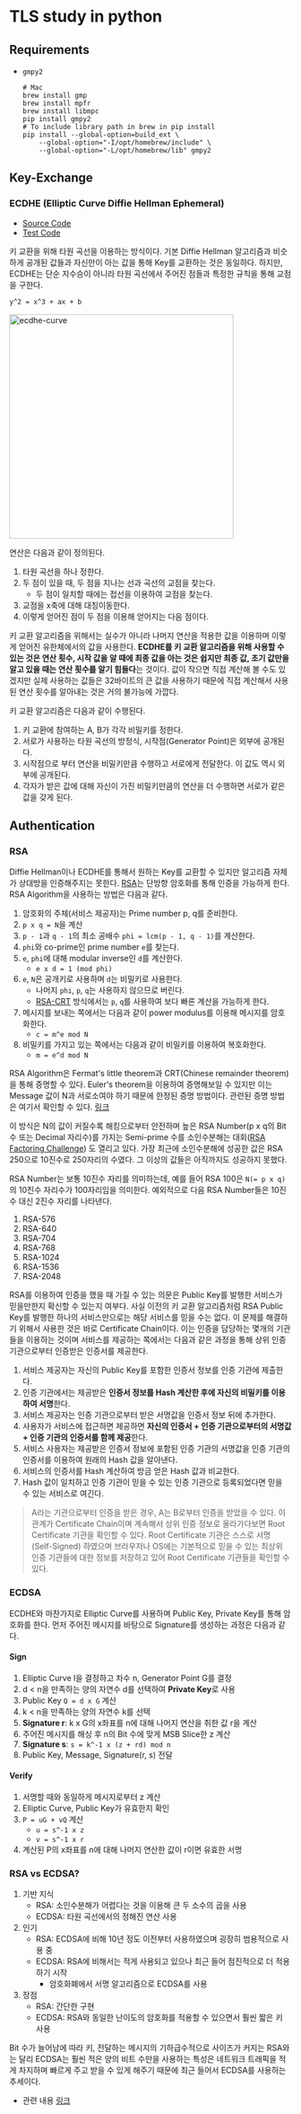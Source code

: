 # TLS study in python  

## Requirements

- `gmpy2`

	```shell
	# Mac
	brew install gmp
	brew install mpfr
	brew install libmpc
	pip install gmpy2
	# To include library path in brew in pip install
	pip install --global-option=build_ext \
		--global-option="-I/opt/homebrew/include" \
		--global-option="-L/opt/homebrew/lib" gmpy2  
	```

## Key-Exchange  
  
### ECDHE (Elliptic Curve Diffie Hellman Ephemeral)

- [Source Code](tls/keyexchange/ec.py)
- [Test Code](tests/keyexchange/test_ec.py)

키 교환을 위해 타원 곡선을 이용하는 방식이다. 기본 Diffie Hellman 알고리즘과 비슷하게 공개된 값들과 자신만이 아는 값을 통해 Key를 교환하는 것은 동일하다. 하지만, ECDHE는 단순 지수승이 아니라 타원 곡선에서 주어진 점들과 특정한 규칙을 통해 교점을 구한다.

```bash
y^2 = x^3 + ax + b
```

<img height="400px" alt="ecdhe-curve" src="https://user-images.githubusercontent.com/20959767/136698843-1879f906-939f-47ec-9041-dca8131d3b20.png" />

연산은 다음과 같이 정의된다. 

1. 타원 곡선을 하나 정한다.
2. 두 점이 있을 때, 두 점을 지나는 선과 곡선의 교점을 찾는다.
	- 두 점이 일치할 때에는 접선을 이용하여 교점을 찾는다.
3. 교점을 x축에 대해 대칭이동한다.
4. 이렇게 얻어진 점이 두 점을 이용해 얻어지는 다음 점이다.

키 교환 알고리즘을 위해서는 실수가 아니라 나머지 연산을 적용한 값을 이용하며 이렇게 얻어진 유한체에서의 값을 사용한다. **ECDHE를 키 교환 알고리즘을 위해 사용할 수 있는 것은 연산 횟수, 시작 값을 알 때에 최종 값을 아는 것은 쉽지만 최종 값, 초기 값만을 알고 있을 때는 연산 횟수를 알기 힘들다**는 것이다. 값이 작으면 직접 계산해 볼 수도 있겠지만 실제 사용하는 값들은 32바이트의 큰 값을 사용하기 때문에 직접 계산해서 사용된 연산 횟수를 알아내는 것은 거의 불가능에 가깝다.

키 교환 알고리즘은 다음과 같이 수행된다.

1. 키 교환에 참여하는 A, B가 각각 비밀키를 정한다.
2. 서로가 사용하는 타원 곡선의 방정식, 시작점(Generator Point)은 외부에 공개된다.
3. 시작점으로 부터 연산을 비밀키만큼 수행하고 서로에게 전달한다. 이 값도 역시 외부에 공개된다.
4. 각자가 받은 값에 대해 자신이 가진 비밀키만큼의 연산을 더 수행하면 서로가 같은 값을 갖게 된다.

## Authentication

### RSA

Diffie Hellman이나 ECDHE를 통해서 원하는 Key를 교환할 수 있지만 알고리즘 자체가 상대방을 인증해주지는 못한다. [RSA](https://en.wikipedia.org/wiki/RSA_(cryptosystem))는 단방향 암호화를 통해 인증을 가능하게 한다. RSA Algorithm을 사용하는 방법은 다음과 같다.

1. 암호화의 주체(서비스 제공자)는 Prime number p, q를 준비한다.
2. `p x q = N`을 계산
3. `p - 1`과 `q - 1`의 최소 공배수 `phi = lcm(p - 1, q - 1)`를 계산한다.
4. `phi`와 co-prime인 prime number `e`를 찾는다.
5. `e`, `phi`에 대해 modular inverse인 `d`를 계산한다.
   - `e x d = 1 (mod phi)`
6. `e`, `N`은 공개키로 사용하며 `d`는 비밀키로 사용한다.
   - 나머지 `phi`, `p`, `q`는 사용하지 않으므로 버린다.
   - [RSA-CRT](https://iacr.org/archive/ches2008/51540128/51540128.pdf) 방식에서는 `p`, `q`를 사용하여 보다 빠른 계산을 가능하게 한다.
7. 메시지를 보내는 쪽에서는 다음과 같이 power modulus를 이용해 메시지를 암호화한다.
   - `c = m^e mod N`
8. 비밀키를 가지고 있는 쪽에서는 다음과 같이 비밀키를 이용하여 복호화한다.
   - `m = e^d mod N`

RSA Algorithm은 Fermat's little theorem과 CRT(Chinese remainder theorem)을 통해 증명할 수 있다. Euler's theorem을 이용하여 증명해보일 수 있지만 이는 Message 값이 N과 서로소여야 하기 때문에 한정된 증명 방법이다. 관련된 증명 방법은 여기서 확인할 수 있다. [링크](https://en.wikipedia.org/wiki/RSA_(cryptosystem))

이 방식은 N의 값이 커질수록 해킹으로부터 안전하며 높은 RSA Number(p x q의 Bit 수 또는 Decimal 자리수)를 가지는 Semi-prime 수를 소인수분해는 대회([RSA Factoring Challenge](https://en.wikipedia.org/wiki/RSA_Factoring_Challenge)) 도 열리고 있다. 가장 최근에 소인수분해에 성공한 값은 RSA 250으로 10진수로 250자리의 수였다. 그 이상의 값들은 아직까지도 성공하지 못했다. 

RSA Number는 보통 10진수 자리를 의미하는데, 예를 들어 RSA 100은 `N(= p x q)`의 10진수 자리수가 100자리임을 의미한다. 예외적으로 다음 RSA Number들은 10진수 대신 2진수 자리를 나타낸다.

1. RSA-576
2. RSA-640
3. RSA-704
4. RSA-768
5. RSA-1024
6. RSA-1536
7. RSA-2048

RSA를 이용하여 인증을 했을 때 가질 수 있는 의문은 Public Key를 발행한 서비스가 믿을만한지 확신할 수 있는지 여부다. 사실 이전의 키 교환 알고리즘처럼 RSA Public Key를 발행한 하나의 서비스만으로는 해당 서비스를 믿을 수는 없다. 이 문제를 해결하기 위해서 사용한 것은 바로 Certificate Chain이다. 이는 인증을 담당하는 몇개의 기관들을 이용하는 것이며 서비스를 제공하는 쪽에서는 다음과 같은 과정을 통해 상위 인증 기관으로부터 인증받은 인증서를 제공한다.

1. 서비스 제공자는 자신의 Public Key를 포함한 인증서 정보를 인증 기관에 제출한다.
2. 인증 기관에서는 제공받은 **인증서 정보를 Hash 계산한 후에 자신의 비밀키를 이용하여 서명**한다.
3. 서비스 제공자는 인증 기관으로부터 받은 서명값을 인증서 정보 뒤에 추가한다.
4. 사용자가 서비스에 접근하면 제공하면 **자신의 인증서 + 인증 기관으로부터의 서명값 + 인증 기관의 인증서를 함께 제공**한다.
5. 서비스 사용자는 제공받은 인증서 정보에 포함된 인증 기관의 서명값을 인증 기관의 인증서를 이용하여 원래의 Hash 값을 알아낸다.
6. 서비스의 인증서를 Hash 계산하여 방금 얻은 Hash 값과 비교한다.
7. Hash 값이 일치하고 인증 기관이 믿을 수 있는 인증 기관으로 등록되었다면 믿을 수 있는 서비스로 여긴다.

> A라는 기관으로부터 인증을 받은 경우, A는 B로부터 인증을 받았을 수 있다. 이 관계가 Certificate Chain이며 계속해서 상위 인증 정보로 올라가다보면 Root Certificate 기관을 확인할 수 있다. Root Certificate 기관은 스스로 서명 (Self-Signed) 하였으며 브라우저나 OS에는 기본적으로 믿을 수 있는 최상위 인증 기관들에 대한 정보를 저장하고 있어 Root Certificate 기관들을 확인할 수 있다.

### ECDSA

ECDHE와 마찬가지로 Elliptic Curve를 사용하며 Public Key, Private Key를 통해 암호화를 한다. 먼저 주어진 메시지를 바탕으로 Signature를 생성하는 과정은 다음과 같다.

#### Sign

1. Elliptic Curve l을 결정하고 차수 n, Generator Point G를 결정
2. d < n을 만족하는 양의 자연수 d를 선택하여 **Private Key**로 사용
3. Public Key `Q = d x G` 계산
4. k < n을 만족하는 양의 자연수 k를 선택
5. **Signature r**: k x G의 x좌표를 n에 대해 나머지 연산을 취한 값 r을 계산
6. 주어진 메시지를 해싱 후 n의 Bit 수에 맞게 MSB Slice한 z 계산
7. **Signature s**: `s = k^-1 x (z + rd) mod n`
8. Public Key, Message, Signature(r, s) 전달

#### Verify

1. 서명할 때와 동일하게 메시지로부터 z 계산
2. Elliptic Curve, Public Key가 유효한지 확인
3. `P = uG + vQ` 계산
    - `u = s^-1 x z`
    - `v = s^-1 x r`
4. 계산된 P의 x좌표를 n에 대해 나머지 연산한 값이 r이면 유효한 서명

### RSA vs ECDSA?

1. 기반 지식
   - RSA: 소인수분해가 어렵다는 것을 이용해 큰 두 소수의 곱을 사용
   - ECDSA: 타원 곡선에서의 정해진 연산 사용
2. 인기
   - RSA: ECDSA에 비해 10년 정도 이전부터 사용하였으며 굉장히 범용적으로 사용 중
   - ECDSA: RSA에 비해서는 적게 사용되고 있으나 최근 들어 점진적으로 더 적용하기 시작
     - 암호화폐에서 서명 알고리즘으로 ECDSA를 사용
3. 장점
   - RSA: 간단한 구현
   - ECDSA: RSA와 동일한 난이도의 암호화를 적용할 수 있으면서 훨씬 짧은 키 사용

Bit 수가 늘어남에 따라 키, 전달하는 메시지의 기하급수적으로 사이즈가 커지는 RSA와는 달리 ECDSA는 훨씬 적은 양의 비트 수만을 사용하는 특성은 네트워크 트래픽을 적게 차지하며 빠르게 주고 받을 수 있게 해주기 때문에 최근 들어서 ECDSA를 사용하는 추세이다.

- 관련 내용 [링크](https://sectigostore.com/blog/ecdsa-vs-rsa-everything-you-need-to-know/)